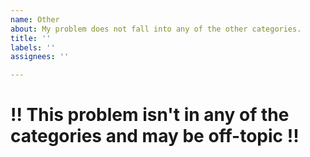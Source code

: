 ```yaml
---
name: Other
about: My problem does not fall into any of the other categories.
title: ''
labels: ''
assignees: ''

---
```


# !! This problem isn't in any of the categories and may be off-topic !!
<!-- Do not remove the text above -->
